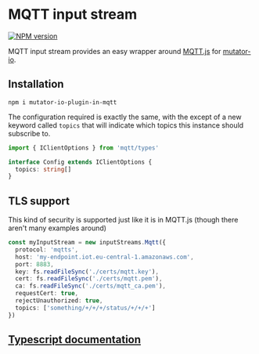 # MQTT input stream
[![NPM version](https://badge.fury.io/js/mutator-io-plugin-out-dynamodb.svg)](https://badge.fury.io/js/mutator-io-plugin-out-dynamodb)

MQTT input stream provides an easy wrapper around [MQTT.js](https://github.com/mqttjs/MQTT.js) for [mutator-io](https://github.com/AnalyticsFire/mutator-io).

## Installation
```
npm i mutator-io-plugin-in-mqtt
```

The configuration required is exactly the same, with the except of a new keyword called `topics` that will indicate which topics this instance should subscribe to.

```typescript
import { IClientOptions } from 'mqtt/types'

interface Config extends IClientOptions {
  topics: string[]
}
```

## TLS support
This kind of security is supported just like it is in MQTT.js (though there aren't many examples around)

```typescript
const myInputStream = new inputStreams.Mqtt({
  protocol: 'mqtts',
  host: 'my-endpoint.iot.eu-central-1.amazonaws.com',
  port: 8883,
  key: fs.readFileSync('./certs/mqtt.key'),
  cert: fs.readFileSync('./certs/mqtt.pem'),
  ca: fs.readFileSync('./certs/mqtt_ca.pem'),
  requestCert: true,
  rejectUnauthorized: true,
  topics: ['something/+/+/+/status/+/+/+']
})
```
## [Typescript documentation](doc/README.md)
